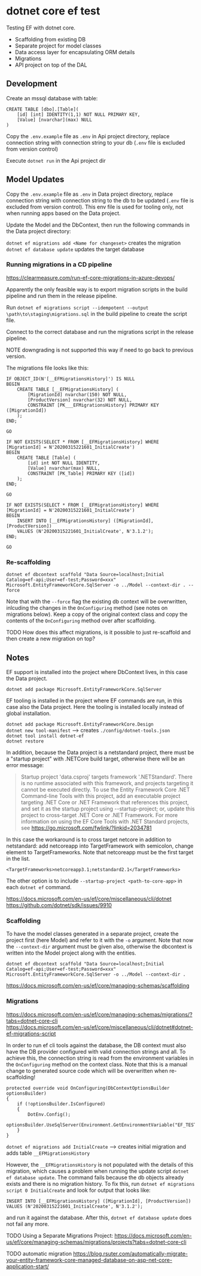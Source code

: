 # dotnet core ef test

Testing EF with dotnet core.

- Scaffolding from existing DB
- Separate project for model classes
- Data access layer for encapsulating ORM details
- Migrations
- API project on top of the DAL

## Development

Create an mssql database with table:

```
CREATE TABLE [dbo].[Table](
	[id] [int] IDENTITY(1,1) NOT NULL PRIMARY KEY,
	[Value] [nvarchar](max) NULL
)
```

Copy the `.env.example` file as `.env` in Api project directory, replace connection string with connection string to your db (`.env` file is excluded from version control)

Execute `dotnet run` in the Api project dir

## Model Updates

Copy the `.env.example` file as `.env` in Data project directory, replace connection string with connection string to the db to be updated (`.env` file is excluded from version control). This env file is used for tooling only, not when running apps based on the Data project.

Update the Model and the DbContext, then run the following commands in the Data project directory:

`dotnet ef migrations add <Name for changeset>` creates the migration  
`dotnet ef database update` updates the target database

### Running migrations in a CD pipeline

https://clearmeasure.com/run-ef-core-migrations-in-azure-devops/

Apparently the only feasible way is to export migration scripts in the build pipeline and run them in the release pipeline.

Run `dotnet ef migrations script --idempotent --output \path\to\staging\migrations.sql` in the build pipeline to create the script file.

Connect to the correct database and run the migrations script in the release pipeline.

NOTE downgrading is not supported this way if need to go back to previous version.

The migrations file looks like this:

```
IF OBJECT_ID(N'[__EFMigrationsHistory]') IS NULL
BEGIN
    CREATE TABLE [__EFMigrationsHistory] (
        [MigrationId] nvarchar(150) NOT NULL,
        [ProductVersion] nvarchar(32) NOT NULL,
        CONSTRAINT [PK___EFMigrationsHistory] PRIMARY KEY ([MigrationId])
    );
END;

GO

IF NOT EXISTS(SELECT * FROM [__EFMigrationsHistory] WHERE [MigrationId] = N'20200315221601_InitialCreate')
BEGIN
    CREATE TABLE [Table] (
        [id] int NOT NULL IDENTITY,
        [Value] nvarchar(max) NULL,
        CONSTRAINT [PK_Table] PRIMARY KEY ([id])
    );
END;

GO

IF NOT EXISTS(SELECT * FROM [__EFMigrationsHistory] WHERE [MigrationId] = N'20200315221601_InitialCreate')
BEGIN
    INSERT INTO [__EFMigrationsHistory] ([MigrationId], [ProductVersion])
    VALUES (N'20200315221601_InitialCreate', N'3.1.2');
END;

GO
```

### Re-scaffolding

`dotnet ef dbcontext scaffold "Data Source=localhost;Initial Catalog=ef-api;User=ef-test;Password=xxx" Microsoft.EntityFrameworkCore.SqlServer -o ../Model --context-dir . --force`

Note that with the `--force` flag the existing db context will be overwritten, inlcuding the changes in the `OnConfiguring` method (see notes on migrations below). Keep a copy of the original context class and copy the contents of the `OnConfiguring` method over after scaffolding.

TODO How does this affect migrations, is it possible to just re-scaffold and then create a new migration on top?

## Notes

EF support is installed into the project where DbContext lives, in this case the Data project.

`dotnet add package Microsoft.EntityFrameworkCore.SqlServer`

EF tooling is installed in the project where EF commands are run, in this case also the Data project.
Here the tooling is installed locally instead of global installation.

`dotnet add package Microsoft.EntityFrameworkCore.Design`  
`dotnet new tool-manifest` --> creates `./config/dotnet-tools.json`  
`dotnet tool install dotnet-ef`  
`dotnet restore`

In addition, because the Data project is a netstandard project, there must be a "startup project" with .NETCore build target, otherwise there will be an error message:

> Startup project 'data.csproj' targets framework '.NETStandard'. There is no runtime associated with this framework, and projects targeting it cannot be executed directly. To use the Entity Framework Core .NET Command-line Tools with this project, add an executable project targeting .NET Core or .NET Framework that references this project, and set it as the startup project using --startup-project; or, update this project to cross-target .NET Core or .NET Framework. For more information on using the EF Core Tools with .NET Standard projects, see https://go.microsoft.com/fwlink/?linkid=2034781

In this case the workaround is to cross target netcore in addition to netstandard: add netcoreapp into TargetFramework with semicolon, change element to TargetFrameworks. Note that netcoreapp must be the first target in the list.

`<TargetFrameworks>netcoreapp3.1;netstandard2.1</TargetFrameworks>`

The other option is to include `--startup-project <path-to-core-app>` in each `dotnet ef` command.

https://docs.microsoft.com/en-us/ef/core/miscellaneous/cli/dotnet  
https://github.com/dotnet/sdk/issues/9910

### Scaffolding

To have the model classes generated in a separate project, create the project first (here Model) and refer to it with the `-o` argument. Note that now the `--context-dir` argument must be given also, otherwise the dbcontext is written into the Model project along with the entities.

`dotnet ef dbcontext scaffold "Data Source=localhost;Initial Catalog=ef-api;User=ef-test;Password=xxx" Microsoft.EntityFrameworkCore.SqlServer -o ../Model --context-dir .`

https://docs.microsoft.com/en-us/ef/core/managing-schemas/scaffolding

### Migrations

https://docs.microsoft.com/en-us/ef/core/managing-schemas/migrations/?tabs=dotnet-core-cli  
https://docs.microsoft.com/en-us/ef/core/miscellaneous/cli/dotnet#dotnet-ef-migrations-script

In order to run ef cli tools against the database, the DB context must also have the DB provider configured with valid connection strings and all.
To achieve this, the connection string is read from the environment variables in the `OnConfiguring` method on the context class.
Note that this is a manual change to generated source code which will be overwritten when re-scaffolding!

```
protected override void OnConfiguring(DbContextOptionsBuilder optionsBuilder)
{
	if (!optionsBuilder.IsConfigured)
	{
		DotEnv.Config();
		optionsBuilder.UseSqlServer(Environment.GetEnvironmentVariable("EF_TEST_CONNSTR"));
	}
}
```

`dotnet ef migrations add InitialCreate` --> creates initial migration and adds table `__EFMigrationsHistory`

However, the `__EFMigrationsHistory` is not populated with the details of this migration, which causes a problem when running the update script `dotnet ef database update`. The command fails because the db objects already exists and there is no migration history. To fix this, run `dotnet ef migrations script 0 InitialCreate` and look for output that looks like:

```
INSERT INTO [__EFMigrationsHistory] ([MigrationId], [ProductVersion])
VALUES (N'20200315221601_InitialCreate', N'3.1.2');
```

and run it against the database. After this, `dotnet ef database update` does not fail any more.

TODO Using a Separate Migrations Project: https://docs.microsoft.com/en-us/ef/core/managing-schemas/migrations/projects?tabs=dotnet-core-cli

TODO automatic migration https://blog.rsuter.com/automatically-migrate-your-entity-framework-core-managed-database-on-asp-net-core-application-start/

